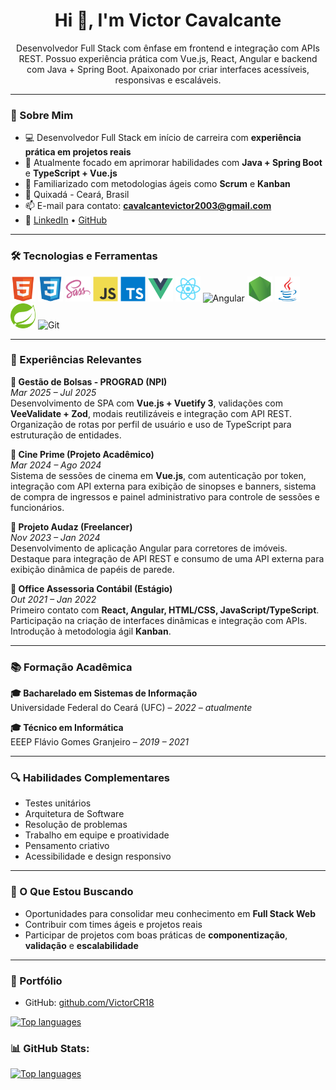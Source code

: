 <h1 align="center">Hi 👋, I'm Victor Cavalcante</h1>

<p align="center">
Desenvolvedor Full Stack com ênfase em frontend e integração com APIs REST. Possuo experiência prática com Vue.js, React, Angular e backend com Java + Spring Boot. Apaixonado por criar interfaces acessíveis, responsivas e escaláveis.
</p>

---

### 🚀 Sobre Mim

- 💻 Desenvolvedor Full Stack em início de carreira com **experiência prática em projetos reais**
- 🌱 Atualmente focado em aprimorar habilidades com **Java + Spring Boot** e **TypeScript + Vue.js**
- 🧠 Familiarizado com metodologias ágeis como **Scrum** e **Kanban**
- 📍 Quixadá - Ceará, Brasil
- 📫 E-mail para contato: **cavalcantevictor2003@gmail.com**
- 🔗 [LinkedIn](https://www.linkedin.com/in/victor-cavalvante-421349198/) • [GitHub](https://github.com/VictorCR18)

---

### 🛠️ Tecnologias e Ferramentas

<p align="left">
  <img src="https://raw.githubusercontent.com/devicons/devicon/master/icons/html5/html5-original.svg" width="40" alt="HTML5"/>
  <img src="https://raw.githubusercontent.com/devicons/devicon/master/icons/css3/css3-original.svg" width="40" alt="CSS3"/>
  <img src="https://raw.githubusercontent.com/devicons/devicon/master/icons/sass/sass-original.svg" width="40" alt="SASS"/>
  <img src="https://raw.githubusercontent.com/devicons/devicon/master/icons/javascript/javascript-original.svg" width="40" alt="JavaScript"/>
  <img src="https://raw.githubusercontent.com/devicons/devicon/master/icons/typescript/typescript-original.svg" width="40" alt="TypeScript"/>
  <img src="https://raw.githubusercontent.com/devicons/devicon/master/icons/vuejs/vuejs-original.svg" width="40" alt="Vue.js"/>
  <img src="https://raw.githubusercontent.com/devicons/devicon/master/icons/react/react-original.svg" width="40" alt="React"/>
  <img src="https://angular.io/assets/images/logos/angular/angular.svg" width="40" alt="Angular"/>
  <img src="https://raw.githubusercontent.com/devicons/devicon/master/icons/nodejs/nodejs-original.svg" width="40" alt="Node.js"/>
  <img src="https://raw.githubusercontent.com/devicons/devicon/master/icons/java/java-original.svg" width="40" alt="Java"/>
  <img src="https://raw.githubusercontent.com/devicons/devicon/master/icons/spring/spring-original.svg" width="40" alt="Spring Boot"/>
  <img src="https://www.vectorlogo.zone/logos/git-scm/git-scm-icon.svg" width="40" alt="Git"/>
</p>

---

### 💼 Experiências Relevantes

**🔹 Gestão de Bolsas - PROGRAD (NPI)**  
*Mar 2025 – Jul 2025*  
Desenvolvimento de SPA com **Vue.js + Vuetify 3**, validações com **VeeValidate + Zod**, modais reutilizáveis e integração com API REST. Organização de rotas por perfil de usuário e uso de TypeScript para estruturação de entidades.

**🔹 Cine Prime (Projeto Acadêmico)**  
*Mar 2024 – Ago 2024*  
Sistema de sessões de cinema em **Vue.js**, com autenticação por token, integração com API externa para exibição de sinopses e banners, sistema de compra de ingressos e painel administrativo para controle de sessões e funcionários.

**🔹 Projeto Audaz (Freelancer)**  
*Nov 2023 – Jan 2024*  
Desenvolvimento de aplicação Angular para corretores de imóveis. Destaque para integração de API REST e consumo de uma API externa para exibição dinâmica de papéis de parede.

**🔹 Office Assessoria Contábil (Estágio)**  
*Out 2021 – Jan 2022*  
Primeiro contato com **React, Angular, HTML/CSS, JavaScript/TypeScript**. Participação na criação de interfaces dinâmicas e integração com APIs. Introdução à metodologia ágil **Kanban**.

---

### 📚 Formação Acadêmica

**🎓 Bacharelado em Sistemas de Informação**  
Universidade Federal do Ceará (UFC) – *2022 – atualmente*

**🎓 Técnico em Informática**  
EEEP Flávio Gomes Granjeiro – *2019 – 2021*

---

### 🔍 Habilidades Complementares

- Testes unitários
- Arquitetura de Software
- Resolução de problemas
- Trabalho em equipe e proatividade
- Pensamento criativo
- Acessibilidade e design responsivo

---

### 📌 O Que Estou Buscando

- Oportunidades para consolidar meu conhecimento em **Full Stack Web**
- Contribuir com times ágeis e projetos reais
- Participar de projetos com boas práticas de **componentização**, **validação** e **escalabilidade**

---

### 📂 Portfólio

- GitHub: [github.com/VictorCR18](https://github.com/VictorCR18)

<a href="https://github-readme-stats.anuraghazra1.vercel.app/api/top-langs/?username=VictorCR18&layout=compact&theme=tokyonight">
  <img src="https://github-readme-stats.anuraghazra1.vercel.app/api/top-langs/?username=VictorCR18&layout=compact&theme=tokyonight" alt="Top languages"/>
</a>

### 📊 GitHub Stats:
<a href="https://github-readme-stats.anuraghazra1.vercel.app/api/top-langs/?username=VictorCR18&layout=compact&theme=tokyonight">
  <img src="https://github-readme-stats.anuraghazra1.vercel.app/api/top-langs/?username=VictorCR18&layout=compact&theme=tokyonight" alt="Top languages"/>
</a>
